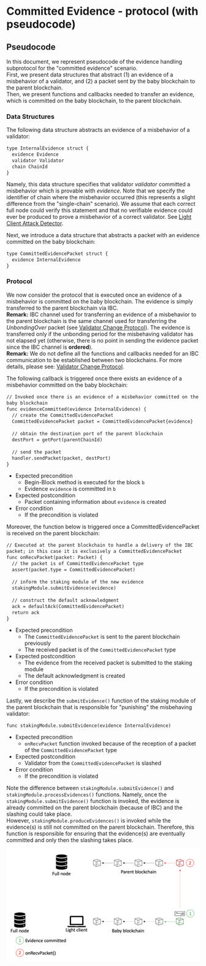 # Committed Evidence - protocol (with pseudocode)

## Pseudocode

In this document, we represent pseudocode of the evidence handling subprotocol for the "committed evidence" scenario.
<br>First, we present data structures that abstract (1) an evidence of a misbehavior of a validator,  and (2) a packet sent by the baby blockchain to the parent blockchain.
<br>Then, we present functions and callbacks needed to transfer an evidence, which is committed on the baby blockchain, to the parent blockchain.

### Data Structures

The following data structure abstracts an evidence of a misbehavior of a validator:
```golang
type InternalEvidence struct {
  evidence Evidence
  validator Validator
  chain ChainId
}
```
Namely, this data structure specifies that validator *validator* committed a misbehavior which is provable with *evidence*.
Note that we specify the identifier of chain where the misbehavior occurred (this represents a slight difference from the "single-chain" scenario).
We assume that each correct full node could verify this statement and that no verifiable evidence could ever be produced to prove a misbehavior of a correct validator.
See [Light Client Attack Detector](https://github.com/tendermint/spec/blob/master/rust-spec/lightclient/detection/detection_003_reviewed.md).

Next, we introduce a data structure that abstracts a packet with an evidence committed on the baby blockchain:
```golang
type CommittedEvidencePacket struct {
  evidence InternalEvidence
}
```

### Protocol
We now consider the protocol that is executed once an evidence of a misbehavior is committed on the baby blockchain.
The evidence is simply transferred to the parent blockchain via IBC.
<br> **Remark:** IBC channel used for transferring an evidence of a misbehavior to the parent blockchain is the same channel used for transferring the *UnbondingOver* packet (see [Validator Change Protocol](https://github.com/informalsystems/cross-chain-validation/blob/main/spec/valset-update-protocol.md)).
The evidence is transferred only if the unbonding period for the misbehaving validator has not elapsed yet (otherwise, there is no point in sending the evidence packet since the IBC channel is **ordered**).
<br> **Remark:** We do not define all the functions and callbacks needed for an IBC communication to be established between two blockchains.
For more details, please see: [Validator Change Protocol](https://github.com/informalsystems/cross-chain-validation/blob/main/spec/valset-update-protocol.md).

The following callback is triggered once there exists an evidence of a misbehavior committed on the baby blockchain:
```golang
// Invoked once there is an evidence of a misbehavior committed on the baby blockchain
func evidenceCommitted(evidence InternalEvidence) {
  // create the CommittedEvidencePacket
  CommittedEvidencePacket packet = CommittedEvidencePacket{evidence}

  // obtain the destination port of the parent blockchain
  destPort = getPort(parentChainId)

  // send the packet
  handler.sendPacket(packet, destPort)
}
```
- Expected precondition
  - Begin-Block method is executed for the block `b`
  - Evidence `evidence` is committed in `b`
- Expected postcondition
  - Packet containing information about `evidence` is created
- Error condition
  - If the precondition is violated

Moreover, the function below is triggered once a CommittedEvidencePacket is received on the parent blockchain:
```golang
// Executed at the parent blockchain to handle a delivery of the IBC packet; in this case it is exclusively a CommittedEvidencePacket
func onRecvPacket(packet: Packet) {
  // the packet is of CommittedEvidencePacket type
  assert(packet.type = CommittedEvidencePacket)

  // inform the staking module of the new evidence
  stakingModule.submitEvidence(evidence)

  // construct the default acknowledgment
  ack = defaultAck(CommittedEvidencePacket)
  return ack
}
```
- Expected precondition
  - The `CommittedEvidencePacket` is sent to the parent blockchain previously
  - The received packet is of the `CommittedEvidencePacket` type
- Expected postcondition
  - The evidence from the received packet is submitted to the staking module
  - The default acknowledgment is created
- Error condition
  - If the precondition is violated

Lastly, we describe the `submitEvidence()` function of the staking module of the parent blockchain that is responsible for "punishing" the misbehaving validator:
```golang
func stakingModule.submitEvidence(evidence InternalEvidence)
```
- Expected precondition
  - `onRecvPacket` function invoked because of the reception of a packet of the `CommittedEvidencePacket` type
- Expected postcondition
  - Validator from the `CommittedEvidencePacket` is slashed
- Error condition
  - If the precondition is violated

Note the difference between `stakingModule.submitEvidence()` and `stakingModule.processEvidences()` functions.
Namely, once the `stakingModule.submitEvidence()` function is invoked, the evidence is already committed on the parent blockchain (because of IBC) and the slashing could take place.
<br>However, `stakingModule.produceEvidences()` is invoked while the evidence(s) is still not committed on the parent blockchain.
Therefore, this function is responsible for ensuring that the evidence(s) are eventually committed and only then the slashing takes place.

![image](../images/evidence_handling_2.PNG)
